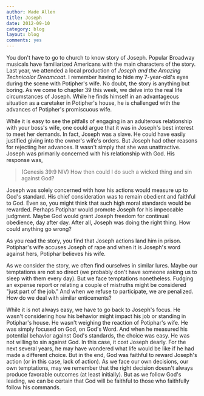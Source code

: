 ```yaml
---
author: Wade Allen
title: Joseph
date: 2012-09-10
category: blog
layout: blog
comments: yes
---
```


You don't have to go to church to know story of Joseph. Popular Broadway musicals have familiarized Americans with the main characters of the story. Last year, we attended a local production of *Joseph and the Amazing Technicolor Dreamcoat*. I remember having to hide my 7-year-old's eyes during the scene with Potipher's wife. No doubt, the story is anything but boring. As we come to chapter 39 this week, we delve into the real life circumstances of Joseph. While he finds himself in an advantageous situation as a caretaker in Potipher's house, he is challenged with the advances of Potipher's promiscuous wife.

While it is easy to see the pitfalls of engaging in an adulterous relationship with your boss's wife, one could argue that it was in Joseph's best interest to meet her demands. In fact, Joseph was a slave. He could have easily justified giving into the owner's wife's orders. But Joseph had other reasons for rejecting her advances. It wasn't simply that she was unattractive. Joseph was primarily concerned with his relationship with God. His response was,

>(Genesis 39:9 NIV) How then could I do such a wicked thing and sin against God?

Joseph was solely concerned with how his actions would measure up to God's standard. His chief consideration was to remain obedient and faithful to God. Even so, you might think that such high moral standards would be rewarded. Perhaps Potiphar would promote Joseph for his impeccable judgment. Maybe God would grant Joseph freedom for continual obedience, day after day. After all, Joseph was doing the right thing. How could anything go wrong?

As you read the story, you find that Joseph actions land him in prison. Potiphar's wife accuses Joseph of rape and when it is Joseph's word against hers, Potiphar believes his wife. 

As we consider the story, we often find ourselves in similar lures. Maybe our temptations are not so direct (we probably don't have someone asking us to sleep with them every day). But we face temptations nonetheless. Fudging an expense report or relating a couple of mistruths might be considered "just part of the job." And when we refuse to participate, we are penalized. How do we deal with similar enticements?

While it is not always easy, we have to go back to Joseph's focus. He wasn't considering how his behavior might impact his job or standing in Potiphar's house. He wasn't weighing the reaction of Potiphar's wife. He was simply focused on God, on God's Word. And when he measured his potential behavior against God's standards, the choice was easy. He was not willing to sin against God. In this case, it cost Joseph dearly. For the next several years, he may have wondered what life would be like if he had made a different choice. But in the end, God was faithful to reward Joseph's action (or in this case, lack of action). As we face our own decisions, our own temptations, may we remember that the right decision doesn't always produce favorable outcomes (at least initially). But as we follow God's leading, we can be certain that God will be faithful to those who faithfully follow his commands.
